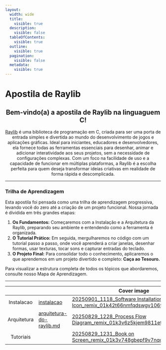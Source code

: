 ```yaml
---
layout:
  width: wide
  title:
    visible: true
  description:
    visible: false
  tableOfContents:
    visible: true
  outline:
    visible: true
  pagination:
    visible: false
  metadata:
    visible: true
---
```


# Apostila de Raylib

<h2 align="center">Bem-vindo(a) a apostila de Raylib na linguaguem C!</h2>

<p align="center"><a href="https://www.raylib.com/">Raylib</a> é uma biblioteca de programação em C, criada para ser uma porta de entrada simples e divertida ao mundo do desenvolvimento de jogos e aplicações gráficas. Ideal para iniciantes, educadores e desenvolvedores, ela fornece todas as ferramentas essenciais para desenhar, animar e adicionar interatividade aos seus projetos, sem a necessidade de configurações complexas. Com um foco na facilidade de uso e a capacidade de funcionar em múltiplas plataformas, a Raylib é a escolha perfeita para quem deseja transformar ideias criativas em realidade de forma rápida e descomplicada.</p>

***

### Trilha de Aprendizagem

Esta apostila foi pensada como uma trilha de aprendizagem progressiva, levando você do zero até a criação de um projeto funcional. Nossa jornada é dividida em três grandes etapas:

1. **Os Fundamentos:** Começaremos com a Instalação e a Arquitetura da Raylib, preparando seu ambiente e entendendo como a ferramenta é organizada.
2. **O Tutorial Prático:** Em seguida, mergulharemos no código com um tutorial passo a passo, onde você aprenderá a criar janelas, desenhar formas, usar texturas, tocar sons e capturar entradas do teclado.
3. **O Projeto Final:** Para consolidar todo o conhecimento, aplicaremos o que aprendemos em um projeto divertido e completo: **Caça ao Tesouro.**

Para visualizar a estrutura completa de todos os tópicos que abordaremos, consulte nosso Mapa de Aprendizagem.

***

<table data-view="cards"><thead><tr><th align="center"></th><th data-hidden data-card-target data-type="content-ref"></th><th data-hidden data-card-cover data-type="image">Cover image</th></tr></thead><tbody><tr><td align="center">Instalacao</td><td><a href="instalacao/">instalacao</a></td><td><a href=".gitbook/assets/20250901_1118_Software Installation Icon_remix_01k42t66nmfqdswgv1069739m9.png">20250901_1118_Software Installation Icon_remix_01k42t66nmfqdswgv1069739m9.png</a></td></tr><tr><td align="center">Arquitetura</td><td><a href="arquitetura-do-raylib.md">arquitetura-do-raylib.md</a></td><td><a href=".gitbook/assets/20250829_1228_Process Flow Diagram_remix_01k3v6z5kjem9811et7j598wgk.png">20250829_1228_Process Flow Diagram_remix_01k3v6z5kjem9811et7j598wgk.png</a></td></tr><tr><td align="center">Tutoriais</td><td></td><td><a href=".gitbook/assets/20250829_1231_Book on Screen_remix_01k3v748gbepf9v7nqck64xs9t.png">20250829_1231_Book on Screen_remix_01k3v748gbepf9v7nqck64xs9t.png</a></td></tr></tbody></table>
